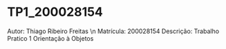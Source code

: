 # TP1_200028154
 Autor: Thiago Ribeiro Freitas \n
 Matrícula: 200028154
 Descrição: Trabalho Pratico 1 Orientação à Objetos 

